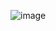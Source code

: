 ![image](https://user-images.githubusercontent.com/41988936/204613800-02b64c89-420e-4a63-a46a-5daa704da1d2.png)
